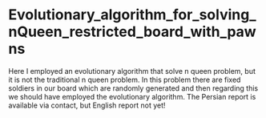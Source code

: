 # Evolutionary_algorithm_for_solving_nQueen_restricted_board_with_pawns
Here I employed an evolutionary algorithm that solve  n queen problem, but it is not the traditional n queen problem. In this problem there are fixed soldiers in our board which are randomly generated and then regarding this we should have employed the  evolutionary algorithm. The Persian report is available via contact, but English report not yet!
